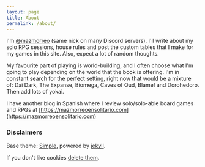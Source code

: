 ```yaml
---
layout: page
title: About
permalink: /about/
---
```


I'm [@mazmorreo](https://twitter.com/mazmorreo) (same nick on many Discord
servers). I'll write about my solo RPG sessions, house rules and post the
custom tables that I make for my games in this site. Also, expect a lot of
random thoughts.

My favourite part of playing is world-building, and I often choose what I'm
going to play depending on the world that the book is offering. I'm in constant
search for the perfect setting, right now that would be a mixture of: Dai Dark,
The Expanse, Biomega, Caves of Qud, Blame! and Dorohedoro. Then add lots of
yokai.



I have another blog in Spanish where I review solo/solo-able board games and
RPGs at [https://mazmorreoensolitario.com](https://mazmorreoensolitario.com)


### Disclaimers

Base theme: [Simple](https://github.com/wild-flame/jekyll-simpl), powered by
[jekyll](https://github.com/jekyll/jekyll).

If you don't like cookies [delete
them](https://www.google.co.uk/search?q=how+to+delete+cookies).
